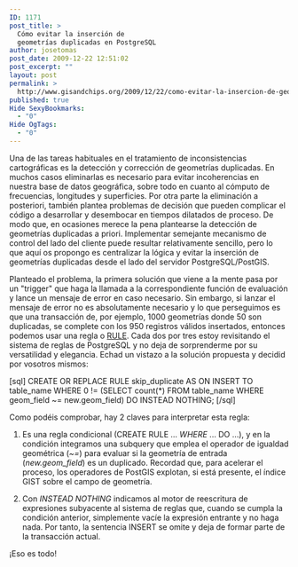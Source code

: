 ```yaml
---
ID: 1171
post_title: >
  Cómo evitar la inserción de
  geometrías duplicadas en PostgreSQL
author: josetomas
post_date: 2009-12-22 12:51:02
post_excerpt: ""
layout: post
permalink: >
  http://www.gisandchips.org/2009/12/22/como-evitar-la-insercion-de-geometrias-duplicadas-en-postgresql/
published: true
Hide SexyBookmarks:
  - "0"
Hide OgTags:
  - "0"
---
```

Una de las tareas habituales en el tratamiento de inconsistencias cartográficas es la detección y corrección de geometrías duplicadas. En muchos casos eliminarlas es necesario para evitar incoherencias en nuestra base de datos geográfica, sobre todo en cuanto al cómputo de frecuencias, longitudes y superficies. Por otra parte la eliminación a posteriori, también plantea problemas de decisión que pueden complicar el código a desarrollar y desembocar en tiempos dilatados de proceso. De modo que, en ocasiones merece la pena plantearse la detección de geometrías duplicadas a priori. Implementar semejante mecanismo de control del lado del cliente puede resultar relativamente sencillo, pero lo que aquí os propongo es centralizar la lógica y evitar la inserción de geometrías duplicadas desde el lado del servidor PostgreSQL/PostGIS.<!--more-->

Planteado el problema, la primera solución que viene a la mente pasa por un "trigger" que haga la llamada a la correspondiente función de evaluación y lance un mensaje de error en caso necesario. Sin embargo, si lanzar el mensaje de error no es absolutamente necesario y lo que perseguimos es que una transacción de, por ejemplo, 1000 geometrías donde 50 son duplicadas, se complete con los 950 registros válidos insertados, entonces podemos usar una regla o <a title="RULE" href="http://www.postgresql.org/docs/8.4/static/rules.html" target="_blank">RULE</a>. Cada dos por tres estoy revisitando el sistema de reglas de PostgreSQL y no deja de sorprenderme por su versatilidad y elegancia. Echad un vistazo a la solución propuesta y decidid por vosotros mismos:

[sql]
CREATE OR REPLACE RULE skip_duplicate AS
 ON INSERT TO table_name
 WHERE 0 != (SELECT count(*)
 FROM table_name
 WHERE geom_field ~= new.geom_field) DO INSTEAD NOTHING;
[/sql]

Como podéis comprobar, hay 2 claves para interpretar esta regla:

1) Es una regla condicional (CREATE RULE ... <em>WHERE</em> ... DO ...), y en la condición integramos una subquery que emplea el operador de igualdad geométrica (<em>~=</em>) para evaluar si la geometría de entrada (<em>new.geom_field</em>) es un duplicado. Recordad que, para acelerar el proceso, los operadores de PostGIS explotan, si está presente, el índice GIST sobre el campo de geometría.

2) Con <em>INSTEAD NOTHING</em> indicamos al motor de reescritura de expresiones subyacente al sistema de reglas que, cuando se cumpla la condición anterior, simplemente vacíe la expresión entrante y no haga nada. Por tanto, la sentencia INSERT se omite y deja de formar parte de la transacción actual.

¡Eso es todo!